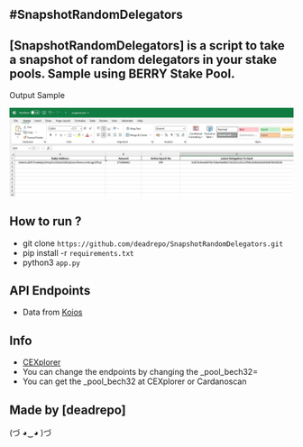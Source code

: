 #SnapshotRandomDelegators
-------------------

[SnapshotRandomDelegators] is a script to take a snapshot of random delegators in your stake pools. Sample using BERRY Stake Pool.
-------------------

Output Sample

![](images/snapshot.jpg)


How to run ?
-------------------
- git clone `https://github.com/deadrepo/SnapshotRandomDelegators.git`
- pip install -r `requirements.txt`
- python3 `app.py`

API Endpoints
-------------------
- Data from [Koios](https://api.koios.rest/api/v0/pool_delegators?_pool_bech32=pool19f6guwy97mmnxg9dz65rxyj8hq07qxud886hamyu4fgfz7dj9gl)
  
Info
-------------------
- [CEXplorer](https://cexplorer.io/pool/pool19f6guwy97mmnxg9dz65rxyj8hq07qxud886hamyu4fgfz7dj9gl)
- You can change the endpoints by changing the _pool_bech32=
- You can get the _pool_bech32 at CEXplorer or Cardanoscan

Made by [deadrepo]
-------------------

(づ ◕‿◕ )づ
